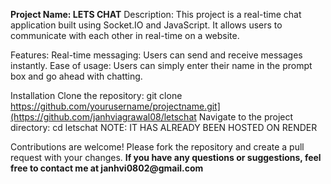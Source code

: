 **Project Name: LETS CHAT**
Description: This project is a real-time chat application built using Socket.IO and JavaScript. It allows users to communicate with each other in real-time on a website.

Features:
Real-time messaging: Users can send and receive messages instantly.
Ease of usage: Users can simply enter their name in the prompt box and go ahead with chatting.

Installation
Clone the repository: git clone https://github.com/yourusername/projectname.git](https://github.com/janhviagrawal08/letschat
Navigate to the project directory: cd letschat
NOTE: IT HAS ALREADY BEEN HOSTED ON RENDER

Contributions are welcome! Please fork the repository and create a pull request with your changes.
__If you have any questions or suggestions, feel free to contact me at janhvi0802@gmail.com__
